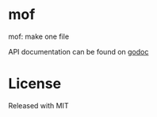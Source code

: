 # mof

mof: make one file

API documentation can be found on [godoc](https://godoc.org/github.com/bankole7782/mof)

# License

Released with MIT